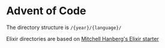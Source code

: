 # Advent of Code

The directory structure is `/{year}/{language}/`

Elixir directories are based on [Mitchell Hanberg's Elixir starter](https://github.com/mhanberg/advent-of-code-elixir-starter)
